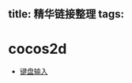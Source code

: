 title: 精华链接整理
tags:
---

# cocos2d
* [键盘输入](http://www.open-open.com/lib/view/open1408699788647.html)
